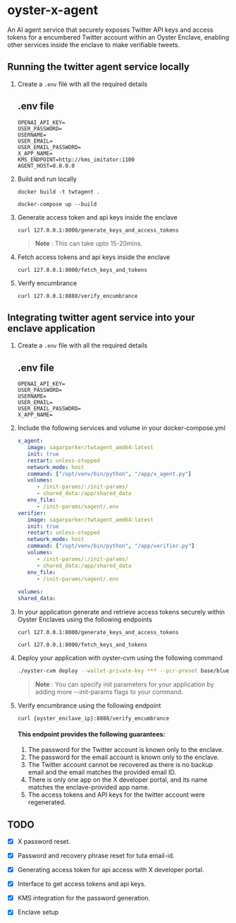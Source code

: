 # oyster-x-agent

An AI agent service that securely exposes Twitter API keys and access tokens for a encumbered Twitter account within an Oyster Enclave, enabling other services inside the enclave to make verifiable tweets.

## Running the twitter agent service locally

1. Create a `.env` file with all the required details
   ## .env file
   ```
   OPENAI_API_KEY=
   USER_PASSWORD=
   USERNAME=
   USER_EMAIL=
   USER_EMAIL_PASSWORD=
   X_APP_NAME=
   KMS_ENDPOINT=http://kms_imitator:1100
   AGENT_HOST=0.0.0.0
   ```

2. Build and run locally
   ```
   docker build -t twtagent .
   ```

   ```
   docker-compose up --build
   ```

3. Generate access token and api keys inside the enclave
   ```
   curl 127.0.0.1:8000/generate_keys_and_access_tokens
   ```

   >**Note** : This can take upto 15-20mins.

4. Fetch access tokens and api keys inside the enclave
   ```
   curl 127.0.0.1:8000/fetch_keys_and_tokens
   ```

5. Verify encumbrance
   ```
   curl 127.0.0.1:8888/verify_encumbrance
   ```



## Integrating twitter agent service into your enclave application

1. Create a `.env` file with all the required details
   ## .env file
   ```
   OPENAI_API_KEY=
   USER_PASSWORD=
   USERNAME=
   USER_EMAIL=
   USER_EMAIL_PASSWORD=
   X_APP_NAME=
   ```

2. Include the following services and volume in your docker-compose.yml
   ```yaml
   x_agent:
      image: sagarparker/twtagent_amd64:latest
      init: true
      restart: unless-stopped
      network_mode: host
      command: ["/opt/venv/bin/python", "/app/x_agent.py"]
      volumes:
         - /init-params/:/init-params/
         - shared_data:/app/shared_data
      env_file:
         - /init-params/xagent/.env
   verifier:
      image: sagarparker/twtagent_amd64:latest
      init: true
      restart: unless-stopped
      network_mode: host
      command: ["/opt/venv/bin/python", "/app/verifier.py"]
      volumes:
         - /init-params/:/init-params/
         - shared_data:/app/shared_data
      env_file:
         - /init-params/xagent/.env
      
   volumes:
   shared_data:
   ```

3. In your application generate and retrieve access tokens securely within Oyster Enclaves using the following endpoints

   ```
   curl 127.0.0.1:8000/generate_keys_and_access_tokens
   ```


   ```
   curl 127.0.0.1:8000/fetch_keys_and_tokens
   ```

4. Deploy your application with oyster-cvm using the following command
   ```bash
   ./oyster-cvm deploy --wallet-private-key *** --pcr-preset base/blue/v1.0.0/amd64 --duration-in-minutes 45 --docker-compose docker-compose-prod.yml --operator **** --instance-type r6i.xlarge --image-url https://artifacts.marlin.org/oyster/eifs/base-blue_v1.0.0_linux_amd64.eif --init-params "xagent/.env:1:1:file:.env"
   ```
   >**Note** : You can specify init parameters for your application by adding more --init-params flags to your command.

5. Verify encumbrance using the following endpoint
   ```
   curl {oyster_enclave_ip}:8888/verify_encumbrance
   ```

   #### This endpoint provides the following guarantees:
   1. The password for the Twitter account is known only to the enclave.
   2. The password for the email account is known only to the enclave.
   3. The Twitter account cannot be recovered as there is no backup email and the email matches the provided email ID.
   4. There is only one app on the X developer portal, and its name matches the enclave-provided app name.
   5. The access tokens and API keys for the twitter account were regenerated.

## TODO

- [x] X password reset.
- [x] Password and recovery phrase reset for tuta email-id.
- [x] Generating access token for api access with X developer portal.
- [x] Interface to get access tokens and api keys.
- [x] KMS integration for the password generation.
- [x] Enclave setup


